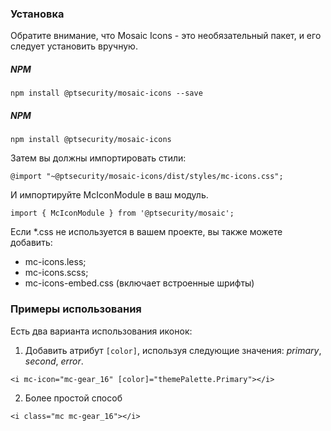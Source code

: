 ### Установка
Обратите внимание, что Mosaic Icons - это необязательный пакет, и его следует установить вручную.

##### NPM
```
npm install @ptsecurity/mosaic-icons --save
```

##### NPM
```
npm install @ptsecurity/mosaic-icons
```

Затем вы должны импортировать стили:
```
@import "~@ptsecurity/mosaic-icons/dist/styles/mc-icons.css";
```

И импортируйте McIconModule в ваш модуль.

```
import { McIconModule } from '@ptsecurity/mosaic';
```

Если *.css не используется в вашем проекте, вы также можете добавить:

- mc-icons.less;
- mc-icons.scss;
- mc-icons-embed.css (включает встроенные шрифты)

### Примеры использования

Есть два варианта использования иконок:

1. Добавить атрибут `[color]`, используя следующие значения: *primary*, *second*, *error*.

```
<i mc-icon="mc-gear_16" [color]="themePalette.Primary"></i>
```

2. Более простой способ
```
<i class="mc mc-gear_16"></i>
```
